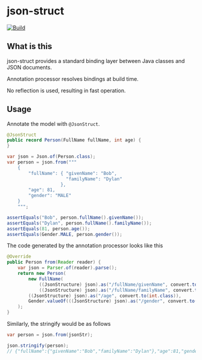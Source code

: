 # json-struct

[![Build](https://github.com/naotsugu/json-struct/actions/workflows/gradle-build.yml/badge.svg)](https://github.com/naotsugu/jpa-fluent-query/actions/workflows/gradle-build.yml)


## What is this

json-struct provides a standard binding layer between Java classes and JSON documents.

Annotation processor resolves bindings at build time.

No reflection is used, resulting in fast operation.


## Usage

Annotate the model with `@JsonStruct`.

```java
@JsonStruct
public record Person(FullName fullName, int age) {
}
```

```java
var json = Json.of(Person.class);
var person = json.from("""
    {
        "fullName": { "givenName": "Bob",
                      "familyName": "Dylan"
                    },
        "age": 81,
        "gender": "MALE"
    }
    """;

assertEquals("Bob", person.fullName().givenName());
assertEquals("Dylan", person.fullName().familyName());
assertEquals(81, person.age());
assertEquals(Gender.MALE, person.gender());
```


The code generated by the annotation processor looks like this

```java
@Override
public Person from(Reader reader) {
    var json = Parser.of(reader).parse();
    return new Person(
        new FullName(
            ((JsonStructure) json).as("/fullName/givenName", convert.to(String.class)),
            ((JsonStructure) json).as("/fullName/familyName", convert.to(String.class))),
        ((JsonStructure) json).as("/age", convert.to(int.class)),
        Gender.valueOf(((JsonStructure) json).as("/gender", convert.to(String.class)))
    );
}
```

Similarly, the stringify would be as follows

```java
var person = json.from(jsonStr);

json.stringify(person);
// {"fullName":{"givenName":"Bob","familyName":"Dylan"},"age":81,"gender":"MALE"}
```


